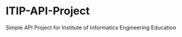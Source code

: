 ITIP-API-Project
================

Simple API Project for Institute of Informatics Engineering Education
